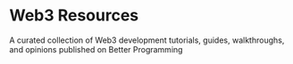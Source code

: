 # Web3 Resources
A curated collection of Web3 development tutorials, guides, walkthroughs, and opinions published on Better Programming
